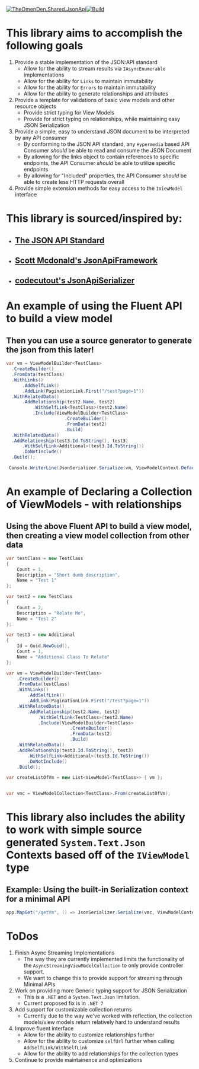 [![TheOmenDen.Shared.JsonApi](https://github-readme-stats.vercel.app/api/pin/?username=theomenden&repo=TheOmenDen.Shared.JsonApi&show_icons=false&theme=synthwave)](https://github.com/theomenden/THeOmenDen.Shared.JsonApi)[![Build](https://github.com/theomenden/TheOmenDen.Shared.JsonApi/actions/workflows/sonarcloud.yml/badge.svg)](https://github.com/theomenden/TheOmenDen.Shared.JsonApi/actions/workflows/sonarcloud.yml)

# This library aims to accomplish the following goals

1. Provide a stable implementation of the JSON:API standard
   - Allow for the ability to stream results via `IAsyncEnumerable` implementations
   - Allow for the ability for `Links` to maintain immutability
   - Allow for the ability for `Errors` to maintain immutability
   - Allow for the ability to generate relationships and attributes 
2. Provide a template for validations of basic view models and other resource objects
   - Provide strict typing for View Models
   - Provide for strict typing on relationships, while maintaining easy JSON Serialization
3. Provide a simple, easy to understand JSON document to be interpreted by any API consumer
   - By conforming to the JSON API standard, any `Hypermedia` based API Consumer _should_ be able to read and consume the JSON Document
   - By allowing for the links object to contain references to specific endpoints, the API Consumer _should_ be able to utilize specific endpoints
   - By allowing for "Included" properties, the API Consumer _should_ be able to create less HTTP requests overall
4. Provide simple extension methods for easy access to the `IViewModel` interface
# This library is sourced/inspired by:

  - ## [The JSON API Standard](https://jsonapi.org/)
  - ## [Scott Mcdonald's JsonApiFramework](https://github.com/scott-mcdonald/JsonApiFramework)
  - ## [codecutout's JsonApiSerializer](https://github.com/codecutout/JsonApiSerializer)  


# An example of using the Fluent API to build a view model
## Then you can use a source generator to generate the json from this later!
  ``` csharp
  var vm = ViewModelBuilder<TestClass>
    .CreateBuilder()
    .FromData(testClass)
    .WithLinks()
        .AddSelfLink()
        .AddLink(PaginationLink.First("/test?page=1"))
    .WithRelatedData()
        .AddRelationship(test2.Name, test2)
            .WithSelfLink<TestClass>(test2.Name)
            .Include(ViewModelBuilder<TestClass>
                        .CreateBuilder()
                        .FromData(test2)
                        .Build)
    .WithRelatedData()
    .AddRelationship(test3.Id.ToString(), test3)
        .WithSelfLink<Additional>(test3.Id.ToString())
        .DoNotInclude()
    .Build();

   Console.WriterLine(JsonSerializer.Serialize(vm, ViewModelContext.Default.IViewModel));
  ```
# An example of Declaring a Collection of ViewModels - with relationships
## Using the above Fluent API to build a view model, then creating a view model collection from other data
``` csharp
var testClass = new TestClass
{
    Count = 1,
    Description = "Short dumb description",
    Name = "Test 1"
};

var test2 = new TestClass
{
    Count = 2,
    Description = "Relate Me",
    Name = "Test 2"
};

var test3 = new Additional
{
    Id = Guid.NewGuid(),
    Count = 1,
    Name = "Additional Class To Relate"
};

var vm = ViewModelBuilder<TestClass>
    .CreateBuilder()
    .FromData(testClass)
    .WithLinks()
        .AddSelfLink()
        .AddLink(PaginationLink.First("/test?page=1"))
    .WithRelatedData()
        .AddRelationship(test2.Name, test2)
            .WithSelfLink<TestClass>(test2.Name)
            .Include(ViewModelBuilder<TestClass>
                        .CreateBuilder()
                        .FromData(test2)
                        .Build)
    .WithRelatedData()
    .AddRelationship(test3.Id.ToString(), test3)
        .WithSelfLink<Additional>(test3.Id.ToString())
        .DoNotInclude()
    .Build();

var createListOfVm = new List<ViewModel<TestClass>> { vm };


var vmc = ViewModelCollection<TestClass>.From(createListOfVm);
```

# This library also includes the ability to work with simple source generated `System.Text.Json` Contexts based off of the `IViewModel` type 
## Example: Using the built-in Serialization context for a minimal API
``` csharp
app.MapGet("/getVm", () => JsonSerializer.Serialize(vmc, ViewModelContext.Default.IViewModel));
```

# ToDos

1. Finish Async Streaming Implementations
   - The way they are currently implemented limits the functionality of the `AsyncStreamingViewModelCollection` to only provide controller support.
   - We want to change this to provide support for streaming through Minimal APIs
2. Work on providing more Generic typing support for JSON Serialization
   - This is a `.NET` and a `System.Text.Json` limitation.
   - Current proposed fix is in `.NET 7`
3. Add support for customizable collection returns
   - Currently due to the way we've worked with reflection, the collection models/view models return relatively hard to understand results
4. Improve fluent interface
   - Allow for the ability to customize relationships further
   - Allow for the ability to customize `selfUrl` further when calling `AddSelfLink/WithSelfLink`
   - Allow for the ability to add relationships for the collection types
5. Continue to provide maintainence and optimizations